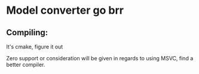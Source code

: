 # Model converter go brr

## Compiling:

It's cmake, figure it out

Zero support or consideration will be given in regards to using MSVC, find a better compiler.
